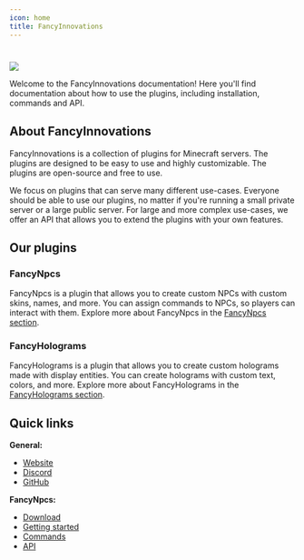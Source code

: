 ```yaml
---
icon: home
title: FancyInnovations
---
```

#

![](static/logos-and-banners/fancyinnovations-banner.png)

Welcome to the FancyInnovations documentation! Here you'll find documentation about how to use the plugins, including installation, commands and API.

## About FancyInnovations

FancyInnovations is a collection of plugins for Minecraft servers. The plugins are designed to be easy to use and highly customizable. The plugins are open-source and free to use.

We focus on plugins that can serve many different use-cases. Everyone should be able to use our plugins, no matter if you're running a small private server or a large public server. For large and more complex use-cases, we offer an API that allows you to extend the plugins with your own features.

## Our plugins

### FancyNpcs

FancyNpcs is a plugin that allows you to create custom NPCs with custom skins, names, and more. You can assign commands to NPCs, so players can interact with them. Explore more about FancyNpcs in the [FancyNpcs section](fancynpcs/getting-started.md).

### FancyHolograms

FancyHolograms is a plugin that allows you to create custom holograms made with display entities. You can create holograms with custom text, colors, and more. Explore more about FancyHolograms in the [FancyHolograms section](fancyholograms/getting-started.md).

## Quick links

**General:**
- [Website](https://fancyinnovations.com)
- [Discord](https://discord.gg/ZUgYCEJUEx)
- [GitHub](https://github.com/fancyinnovations)

**FancyNpcs:**
- [Download](https://modrinth.com/user/oliver)
- [Getting started](fancynpcs/getting-started.md)
- [Commands](fancynpcs/commands/npc.md)
- [API](fancynpcs/api/getting-started.md)
